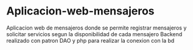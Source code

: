 # Aplicacion-web-mensajeros
Aplicacion web de mensajeros donde se permite registrar mensajeros y solicitar servicios segun la disponibilidad de cada mensajero Backend realizado con patron DAO y php para realizar la conexion con la bd
